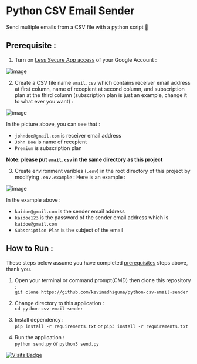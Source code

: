 # Python CSV Email Sender

Send multiple emails from a CSV file with a python script 📨

## Prerequisite :
1) Turn on [Less Secure App access](https://myaccount.google.com/lesssecureapps) of your Google Account :

![image](https://user-images.githubusercontent.com/43397636/116787412-0e031500-aace-11eb-8770-76e0f3bc970c.png)

2) Create a CSV file name `email.csv` which contains receiver email address at first column, name of recepient at second column, and subscription plan at the third column (subscription plan is just an example, change it to what ever you want) :

![image](https://user-images.githubusercontent.com/43397636/116787485-7520c980-aace-11eb-8d68-4e1ed9f3eeee.png)

In the picture above, you can see that :
- `johndoe@gmail.com` is receiver email address
- `John Doe` is name of recepient
- `Premium` is subscription plan

**Note: please put `email.csv` in the same directory as this project**

3) Create environment varibles (`.env`) in the root directory of this project by modifying `.env.example` :
Here is an example :

![image](https://user-images.githubusercontent.com/43397636/116787598-1c9dfc00-aacf-11eb-8369-db55b3a0beed.png)

In the example above :
- `kaidoe@gmail.com` is the sender email address
- `kaidoe123` is the password of the sender email address which is `kaidoe@gmail.com`
- `Subscription Plan` is the subject of the email

## How to Run :
These steps below assume you have completed [prerequisites](#prerequisite-) steps above, thank you.

1) Open your terminal or command prompt(CMD) then clone this repository :<br/>
`git clone https://github.com/kevinadhiguna/python-csv-email-sender`

2) Change directory to this application :<br/>
`cd python-csv-email-sender`

3) Install dependency :<br/>
`pip install -r requirements.txt` or `pip3 install -r requirements.txt`

4) Run the application :<br/>
`python send.py` or `python3 send.py`

[![Visits Badge](https://badges.pufler.dev/visits/kevinadhiguna/antdpro-strapi-auth)](https://github.com/kevinadhiguna)
